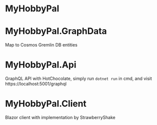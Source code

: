 # MyHobbyPal

# MyHobbyPal.GraphData
Map to Cosmos Gremlin DB entities

# MyHobbyPal.Api
GraphQL API with HotChocolate, simply run `dotnet run` in cmd, and visit https://localhost:5001/graphql

# MyHobbyPal.Client
Blazor client with implementation by StrawberryShake
